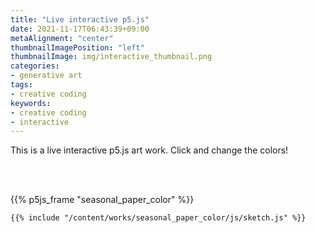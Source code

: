 ```yaml
---
title: "Live interactive p5.js"
date: 2021-11-17T06:43:39+09:00
metaAlignment: "center"
thumbnailImagePosition: "left"
thumbnailImage: img/interactive_thumbnail.png
categories:
- generative art
tags:
- creative coding
keywords:
- creative coding
- interactive
---
```

This is a live interactive p5.js art work. Click and change the colors!

<!--more-->

<br>
<br>

{{% p5js_frame "seasonal_paper_color" %}}

```JS
{{% include "/content/works/seasonal_paper_color/js/sketch.js" %}}
```